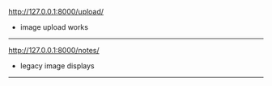 http://127.0.0.1:8000/upload/

- image upload works

------------------------------
http://127.0.0.1:8000/notes/

- legacy image displays
------------------------------